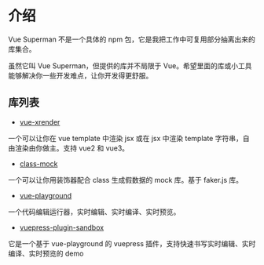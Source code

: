 # 介绍

Vue Superman 不是一个具体的 npm 包，它是我把工作中可复用部分抽离出来的库集合。

虽然它叫 Vue Superman，但提供的库并不局限于 Vue。希望里面的库或小工具能够解决你一些开发难点，让你开发得更舒服。

## 库列表

- [vue-xrender](/zh/libs/vue-xrender/)

一个可以让你在 vue template 中渲染 jsx 或在 jsx 中渲染 template 字符串，自由渲染由你做主。支持 vue2 和 vue3。

- [class-mock](/zh/libs/class-mock/)

一个可以让你用装饰器配合 class 生成假数据的 mock 库。基于 faker.js 库。

- [vue-playground](/zh/libs/vue-playground/)

一个代码编辑运行器，实时编辑、实时编译、实时预览。

- [vuepress-plugin-sandbox](/zh/libs/vuepress-plugin-sandbox/)

它是一个基于 vue-playground 的 vuepress 插件，支持快速书写实时编辑、实时编译、实时预览的 demo
